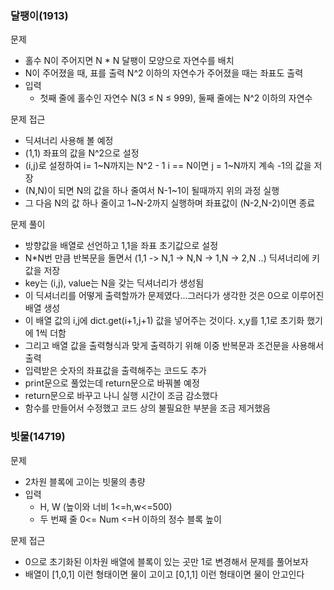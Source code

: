 ### 달팽이(1913)

문제
- 홀수 N이 주어지면 N * N 달팽이 모양으로 자연수를 배치
- N이 주어졌을 때, 표를 출력 N^2 이하의 자연수가 주어졌을 때는 좌표도 출력
- 입력
    - 첫째 줄에 홀수인 자연수 N(3 ≤ N ≤ 999), 둘째 줄에는 N^2 이하의 자연수

문제 접근
- 딕셔너리 사용해 볼 예정
- (1,1) 좌표의 값을 N^2으로 설정
- (i,j)로 설정하여 i= 1~N까지는 N^2 - 1 i == N이면 j = 1~N까지 계속 -1의 값을 저장
- (N,N)이 되면 N의 값을 하나 줄여서 N-1~1이 될때까지 위의 과정 실행
- 그 다음 N의 값 하나 줄이고 1~N-2까지 실행하며 좌표값이 (N-2,N-2)이면 종료

문제 풀이
- 방향값을 배열로 선언하고 1,1을 좌표 초기값으로 설정
- N*N번 만큼 반복문을 돌면서 (1,1 -> N,1 -> N,N -> 1,N -> 2,N ..) 딕셔너리에 키 값을 저장
- key는 (i,j), value는 N을 갖는 딕셔너리가 생성됨
- 이 딕셔너리를 어떻게 출력할까가 문제였다...그러다가 생각한 것은 0으로 이루어진 배열 생성
- 이 배열 값의 i,j에 dict.get(i+1,j+1) 값을 넣어주는 것이다. x,y를 1,1로 초기화 했기에 1씩 더함
- 그리고 배열 값을 출력형식과 맞게 출력하기 위해 이중 반복문과 조건문을 사용해서 출력
- 입력받은 숫자의 좌표값을 출력해주는 코드도 추가
- print문으로 풀었는데 return문으로 바꿔볼 예정
- return문으로 바꾸고 나니 실행 시간이 조금 감소했다
- 함수를 만들어서 수정했고 코드 상의 불필요한 부분을 조금 제거했음

### 빗물(14719)

문제
- 2차원 블록에 고이는 빗물의 총량
- 입력
    - H, W (높이와 너비 1<=h,w<=500)
    - 두 번째 줄 0<= Num <=H 이하의 정수 블록 높이

문제 접근
- 0으로 초기화된 이차원 배열에 블록이 있는 곳만 1로 변경해서 문제를 풀어보자
- 배열이 [1,0,1] 이런 형태이면 물이 고이고 [0,1,1] 이런 형태이면 물이 안고인다
